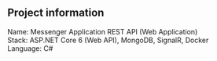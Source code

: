Project information
-------------------

Name: Messenger Application REST API (Web Application)\
Stack: ASP.NET Core 6 (Web API), MongoDB, SignalR, Docker\
Language: C#
